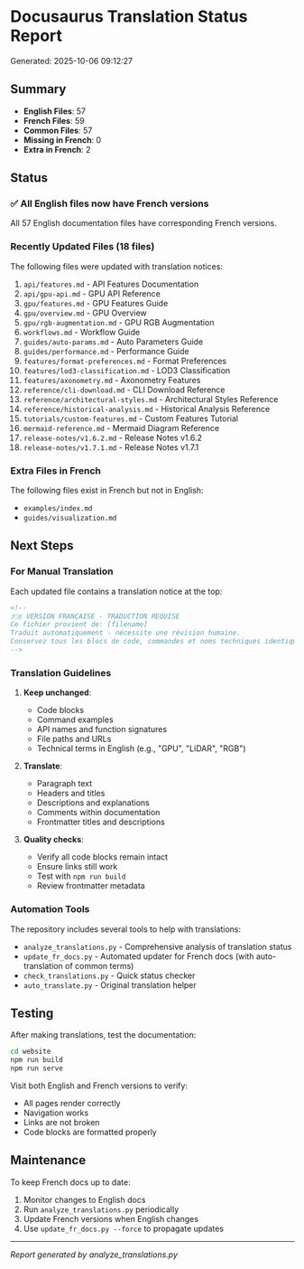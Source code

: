 # Docusaurus Translation Status Report

Generated: 2025-10-06 09:12:27

## Summary

- **English Files**: 57
- **French Files**: 59
- **Common Files**: 57
- **Missing in French**: 0
- **Extra in French**: 2

## Status

### ✅ All English files now have French versions

All 57 English documentation files have corresponding French versions.

### Recently Updated Files (18 files)

The following files were updated with translation notices:

1. `api/features.md` - API Features Documentation
2. `api/gpu-api.md` - GPU API Reference
3. `gpu/features.md` - GPU Features Guide
4. `gpu/overview.md` - GPU Overview
5. `gpu/rgb-augmentation.md` - GPU RGB Augmentation
6. `workflows.md` - Workflow Guide
7. `guides/auto-params.md` - Auto Parameters Guide
8. `guides/performance.md` - Performance Guide
9. `features/format-preferences.md` - Format Preferences
10. `features/lod3-classification.md` - LOD3 Classification
11. `features/axonometry.md` - Axonometry Features
12. `reference/cli-download.md` - CLI Download Reference
13. `reference/architectural-styles.md` - Architectural Styles Reference
14. `reference/historical-analysis.md` - Historical Analysis Reference
15. `tutorials/custom-features.md` - Custom Features Tutorial
16. `mermaid-reference.md` - Mermaid Diagram Reference
17. `release-notes/v1.6.2.md` - Release Notes v1.6.2
18. `release-notes/v1.7.1.md` - Release Notes v1.7.1

### Extra Files in French

The following files exist in French but not in English:

- `examples/index.md`
- `guides/visualization.md`

## Next Steps

### For Manual Translation

Each updated file contains a translation notice at the top:

```markdown
<!-- 
🇫🇷 VERSION FRANÇAISE - TRADUCTION REQUISE
Ce fichier provient de: [filename]
Traduit automatiquement - nécessite une révision humaine.
Conservez tous les blocs de code, commandes et noms techniques identiques.
-->
```

### Translation Guidelines

1. **Keep unchanged**:
   - Code blocks
   - Command examples
   - API names and function signatures
   - File paths and URLs
   - Technical terms in English (e.g., "GPU", "LiDAR", "RGB")

2. **Translate**:
   - Paragraph text
   - Headers and titles
   - Descriptions and explanations
   - Comments within documentation
   - Frontmatter titles and descriptions

3. **Quality checks**:
   - Verify all code blocks remain intact
   - Ensure links still work
   - Test with `npm run build`
   - Review frontmatter metadata

### Automation Tools

The repository includes several tools to help with translations:

- `analyze_translations.py` - Comprehensive analysis of translation status
- `update_fr_docs.py` - Automated updater for French docs (with auto-translation of common terms)
- `check_translations.py` - Quick status checker
- `auto_translate.py` - Original translation helper

## Testing

After making translations, test the documentation:

```bash
cd website
npm run build
npm run serve
```

Visit both English and French versions to verify:
- All pages render correctly
- Navigation works
- Links are not broken
- Code blocks are formatted properly

## Maintenance

To keep French docs up to date:

1. Monitor changes to English docs
2. Run `analyze_translations.py` periodically
3. Update French versions when English changes
4. Use `update_fr_docs.py --force` to propagate updates

---

*Report generated by analyze_translations.py*
